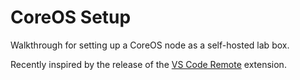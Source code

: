 # CoreOS Setup
Walkthrough for setting up a CoreOS node as a self-hosted lab box.

Recently inspired by the release of the [VS Code Remote](https://code.visualstudio.com/docs/remote/containers) extension.